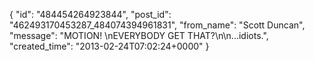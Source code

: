  {
   "id": "484454264923844",
   "post_id": "462493170453287_484074394961831",
   "from_name": "Scott Duncan",
   "message": "MOTION! \nEVERYBODY GET THAT?\n\n...idiots.",
   "created_time": "2013-02-24T07:02:24+0000"
 }
